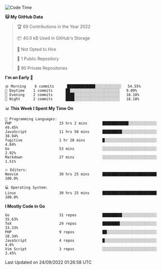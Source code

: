 
<!--START_SECTION:waka-->
![Code Time](http://img.shields.io/badge/Code%20Time-2%2C593%20hrs%2046%20mins-blue)

**🐱 My GitHub Data** 

> 🏆 69 Contributions in the Year 2022
 > 
> 📦 40.0 kB Used in GitHub's Storage 
 > 
> 🚫 Not Opted to Hire
 > 
> 📜 1 Public Repository 
 > 
> 🔑 90 Private Repositories  
 > 
**I'm an Early 🐤** 

```text
🌞 Morning    6 commits      █████████████░░░░░░░░░░░░   54.55% 
🌆 Daytime    1 commits      ██░░░░░░░░░░░░░░░░░░░░░░░   9.09% 
🌃 Evening    2 commits      ████░░░░░░░░░░░░░░░░░░░░░   18.18% 
🌙 Night      2 commits      ████░░░░░░░░░░░░░░░░░░░░░   18.18%

```


📊 **This Week I Spent My Time On** 

```text
💬 Programming Languages: 
PHP                      15 hrs 2 mins       ████████████░░░░░░░░░░░░░   49.45% 
JavaScript               11 hrs 50 mins      █████████░░░░░░░░░░░░░░░░   38.94% 
fugitive                 1 hr 28 mins        █░░░░░░░░░░░░░░░░░░░░░░░░   4.84% 
Go                       53 mins             ░░░░░░░░░░░░░░░░░░░░░░░░░   2.92% 
Markdown                 27 mins             ░░░░░░░░░░░░░░░░░░░░░░░░░   1.51%

🔥 Editors: 
Neovim                   30 hrs 25 mins      █████████████████████████   100.0%

💻 Operating System: 
Linux                    30 hrs 25 mins      █████████████████████████   100.0%

```

**I Mostly Code in Go** 

```text
Go                       31 repos            █████████░░░░░░░░░░░░░░░░   35.63% 
TeX                      29 repos            ████████░░░░░░░░░░░░░░░░░   33.33% 
PHP                      9 repos             ██░░░░░░░░░░░░░░░░░░░░░░░   10.34% 
JavaScript               4 repos             █░░░░░░░░░░░░░░░░░░░░░░░░   4.6% 
Vim Script               3 repos             ░░░░░░░░░░░░░░░░░░░░░░░░░   3.45%

```



 Last Updated on 24/09/2022 01:26:58 UTC
<!--END_SECTION:waka-->
